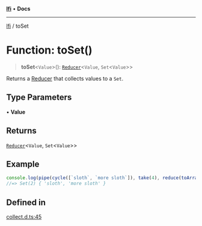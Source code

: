 [**lfi**](../readme.md) • **Docs**

---

[lfi](../globals.md) / toSet

# Function: toSet()

> **toSet**\<`Value`\>(): [`Reducer`](../type-aliases/Reducer.md)\<`Value`,
> `Set`\<`Value`\>\>

Returns a [Reducer](../type-aliases/Reducer.md) that collects values to a `Set`.

## Type Parameters

• **Value**

## Returns

[`Reducer`](../type-aliases/Reducer.md)\<`Value`, `Set`\<`Value`\>\>

## Example

```js
console.log(pipe(cycle([`sloth`, `more sloth`]), take(4), reduce(toArray())))
//=> Set(2) { 'sloth', 'more sloth' }
```

## Defined in

[collect.d.ts:45](https://github.com/TomerAberbach/lfi/blob/dd796c78d3ff68ae7bf4a0272b3cbeca688438e7/src/operations/collect.d.ts#L45)
